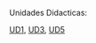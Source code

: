 Unidades Didacticas:

[UD1](/Unidades_Didacticas.md#ud-1-análisis-de-las-fases-en-el-desarrollo-de-un-programa-elementos-de-un-programa),
[UD3](//Unidades_Didacticas.md#ud-3-estructuras-de-control-es-estándar-y-gestión-de-ficheros),
[UD5](/Unidades_Didacticas.md#ud-5-control-de-excepciones)

